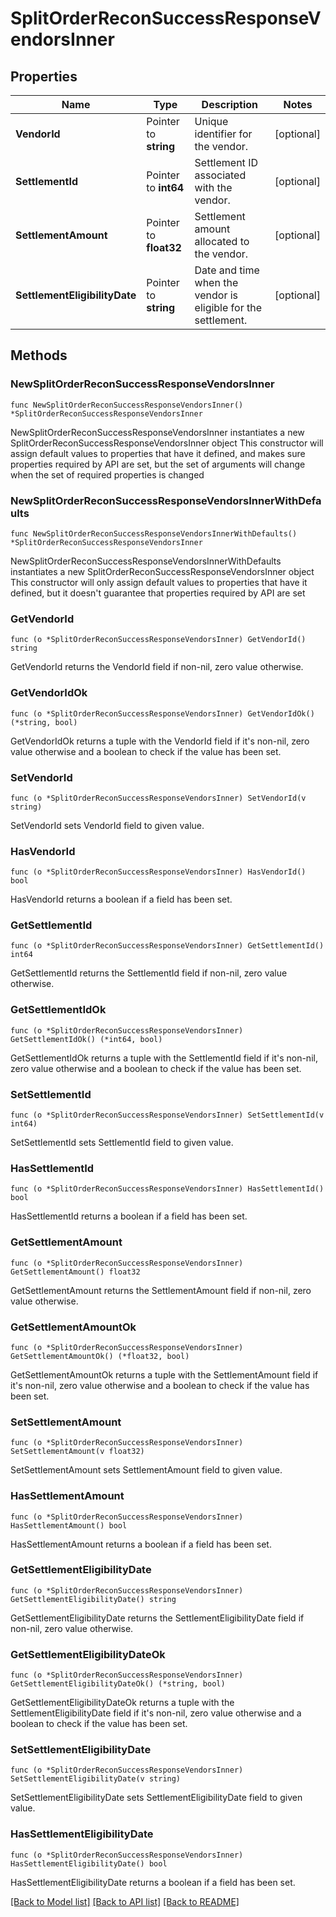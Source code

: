 # SplitOrderReconSuccessResponseVendorsInner

## Properties

Name | Type | Description | Notes
------------ | ------------- | ------------- | -------------
**VendorId** | Pointer to **string** | Unique identifier for the vendor. | [optional] 
**SettlementId** | Pointer to **int64** | Settlement ID associated with the vendor. | [optional] 
**SettlementAmount** | Pointer to **float32** | Settlement amount allocated to the vendor. | [optional] 
**SettlementEligibilityDate** | Pointer to **string** | Date and time when the vendor is eligible for the settlement. | [optional] 

## Methods

### NewSplitOrderReconSuccessResponseVendorsInner

`func NewSplitOrderReconSuccessResponseVendorsInner() *SplitOrderReconSuccessResponseVendorsInner`

NewSplitOrderReconSuccessResponseVendorsInner instantiates a new SplitOrderReconSuccessResponseVendorsInner object
This constructor will assign default values to properties that have it defined,
and makes sure properties required by API are set, but the set of arguments
will change when the set of required properties is changed

### NewSplitOrderReconSuccessResponseVendorsInnerWithDefaults

`func NewSplitOrderReconSuccessResponseVendorsInnerWithDefaults() *SplitOrderReconSuccessResponseVendorsInner`

NewSplitOrderReconSuccessResponseVendorsInnerWithDefaults instantiates a new SplitOrderReconSuccessResponseVendorsInner object
This constructor will only assign default values to properties that have it defined,
but it doesn't guarantee that properties required by API are set

### GetVendorId

`func (o *SplitOrderReconSuccessResponseVendorsInner) GetVendorId() string`

GetVendorId returns the VendorId field if non-nil, zero value otherwise.

### GetVendorIdOk

`func (o *SplitOrderReconSuccessResponseVendorsInner) GetVendorIdOk() (*string, bool)`

GetVendorIdOk returns a tuple with the VendorId field if it's non-nil, zero value otherwise
and a boolean to check if the value has been set.

### SetVendorId

`func (o *SplitOrderReconSuccessResponseVendorsInner) SetVendorId(v string)`

SetVendorId sets VendorId field to given value.

### HasVendorId

`func (o *SplitOrderReconSuccessResponseVendorsInner) HasVendorId() bool`

HasVendorId returns a boolean if a field has been set.

### GetSettlementId

`func (o *SplitOrderReconSuccessResponseVendorsInner) GetSettlementId() int64`

GetSettlementId returns the SettlementId field if non-nil, zero value otherwise.

### GetSettlementIdOk

`func (o *SplitOrderReconSuccessResponseVendorsInner) GetSettlementIdOk() (*int64, bool)`

GetSettlementIdOk returns a tuple with the SettlementId field if it's non-nil, zero value otherwise
and a boolean to check if the value has been set.

### SetSettlementId

`func (o *SplitOrderReconSuccessResponseVendorsInner) SetSettlementId(v int64)`

SetSettlementId sets SettlementId field to given value.

### HasSettlementId

`func (o *SplitOrderReconSuccessResponseVendorsInner) HasSettlementId() bool`

HasSettlementId returns a boolean if a field has been set.

### GetSettlementAmount

`func (o *SplitOrderReconSuccessResponseVendorsInner) GetSettlementAmount() float32`

GetSettlementAmount returns the SettlementAmount field if non-nil, zero value otherwise.

### GetSettlementAmountOk

`func (o *SplitOrderReconSuccessResponseVendorsInner) GetSettlementAmountOk() (*float32, bool)`

GetSettlementAmountOk returns a tuple with the SettlementAmount field if it's non-nil, zero value otherwise
and a boolean to check if the value has been set.

### SetSettlementAmount

`func (o *SplitOrderReconSuccessResponseVendorsInner) SetSettlementAmount(v float32)`

SetSettlementAmount sets SettlementAmount field to given value.

### HasSettlementAmount

`func (o *SplitOrderReconSuccessResponseVendorsInner) HasSettlementAmount() bool`

HasSettlementAmount returns a boolean if a field has been set.

### GetSettlementEligibilityDate

`func (o *SplitOrderReconSuccessResponseVendorsInner) GetSettlementEligibilityDate() string`

GetSettlementEligibilityDate returns the SettlementEligibilityDate field if non-nil, zero value otherwise.

### GetSettlementEligibilityDateOk

`func (o *SplitOrderReconSuccessResponseVendorsInner) GetSettlementEligibilityDateOk() (*string, bool)`

GetSettlementEligibilityDateOk returns a tuple with the SettlementEligibilityDate field if it's non-nil, zero value otherwise
and a boolean to check if the value has been set.

### SetSettlementEligibilityDate

`func (o *SplitOrderReconSuccessResponseVendorsInner) SetSettlementEligibilityDate(v string)`

SetSettlementEligibilityDate sets SettlementEligibilityDate field to given value.

### HasSettlementEligibilityDate

`func (o *SplitOrderReconSuccessResponseVendorsInner) HasSettlementEligibilityDate() bool`

HasSettlementEligibilityDate returns a boolean if a field has been set.


[[Back to Model list]](../README.md#documentation-for-models) [[Back to API list]](../README.md#documentation-for-api-endpoints) [[Back to README]](../README.md)


